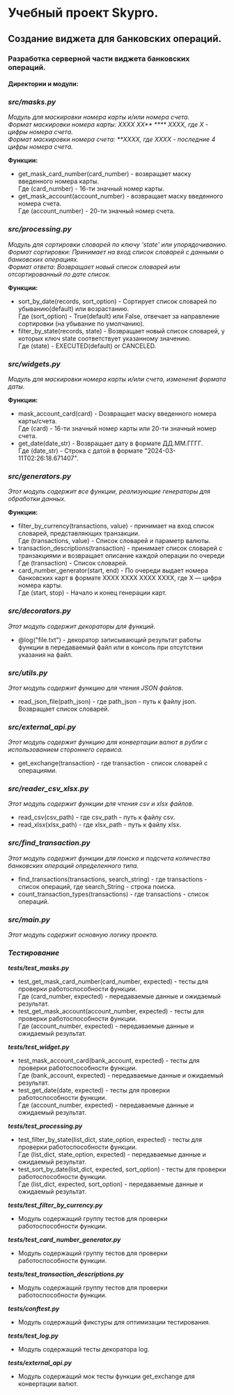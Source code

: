 # Учебный проект Skypro.

## Создание виджета для банковских операций.

### Разработка серверной части виджета банковских операций.

#### __Директории и модули:__

### ***__src/masks.py__***
_Модуль для маскировки номера карты и/или номера счета._\
_Формат маскировки номера карты: XXXX XX** **** XXXX, где X - цифры номера счета._\
_Формат маскировки номера счета: **XXXX, где XXXX - последние 4 цифры номера счета._

__Функции:__
* get_mask_card_number(card_number) - возвращает маску введенного номера карты.\
Где (card_number) - 16-ти значный номер карты.
* get_mask_account(account_number) - возвращает маску введенного номера счета.\
Где (account_number) - 20-ти значный номер счета.

### ***__src/processing.py__***
_Модуль для сортировки словарей по ключу 'state' или упорядочиванию._\
_Формат сортировки: Принимает на вход список словарей с данными о банковских операциях._\
_Формат ответа: Возвращает новый список словарей или отсортированный по дате список._

__Функции:__
* sort_by_date(records, sort_option) - Сортирует список словарей по убыванию(default) или возрастанию.\
Где (sort_option) - True(default) или False, отвечает за направление сортировки (на убывание по умолчанию).
* filter_by_state(records, state) - Возвращает новый список словарей, у которых ключ state соответствует указанному значению.\
Где (state) - EXECUTED(default) or CANCELED.

### ***__src/widgets.py__***
_Модуль для маскировки номера карты и/или счета, изменениt формата даты._

__Функции:__
* mask_account_card(card) - Dозвращает маску введенного номера карты/счета.\
Где (card) - 16-ти значный номер карты или 20-ти значный номер счета.
* get_date(date_str) - Возвращает дату в формате ДД.ММ.ГГГГ.\
Где (date_str) - Строка с датой в формате "2024-03-11T02:26:18.671407".

### ***__src/generators.py__***
_Этот модуль содержит все функции, реализующие генераторы для обработки данных._

__Функции:__
* filter_by_currency(transactions, value) - принимает на вход список словарей, представляющих транзакции.\
Где (transactions, value) - Список словарей и параметр валюты.
* transaction_descriptions(transaction) - принимает список словарей с транзакциями и возвращает описание каждой операции по очереди\
Где (transaction) - Список словарей.
* card_number_generator(start, end) - По очереди выдает номера банковских карт в формате XXXX XXXX XXXX XXXX, где X — цифра номера карты.\
Где (start, stop) - Начало и конец генерации карт.

### ***__src/decorators.py__***
_Этот модуль содержит декораторы для функций._
* @log("file.txt") - декоратор записывающий результат работы функции в передаваемый файл или в консоль при отсутствии указания на файл.

### ***__src/utils.py__***
_Этот модуль содержит функцию для чтения JSON файлов._
* read_json_file(path_json) - где path_json - путь к файлу json. Возвращает список словарей.

### ***__src/external_api.py__***
_Этот модуль содержит функцию для конвертации валют в рубли с использованием стороннего сервиса._
* get_exchange(transaction) - где transaction - список словарей с операциями.

### ***__src/reader_csv_xlsx.py__***
_Этот модуль содержит функции для чтения csv и xlsx файлов._
* read_csv(csv_path) - где csv_path - путь к файлу csv.
* read_xlsx(xlsx_path) - где xlsx_path - путь к файлу xlsx.

### ***__src/find_transaction.py__***
_Этот модуль содержит функции для поиска и подсчета количества банковских операций определенного типа._
* find_transactions(transactions, search_string) - где transactions - список операций, где search_String - строка поиска.
* count_transaction_types(transactions) - где transactions - список операций.

### ***__src/main.py__***
_Этот модуль содержит основную логику проекта._

### ***__Тестирование__***
***tests/test_masks.py***
* test_get_mask_card_number(card_number, expected) - тесты для проверки работоспособности функции.\
Где (card_number, expected) - передаваемые данные и ожидаемый результат.
* test_get_mask_account(account_number, expected) - тесты для проверки работоспособности функции.\
Где (account_number, expected) - передаваемые данные и ожидаемый результат.

***tests/test_widget.py***
* test_mask_account_card(bank_account, expected) - тесты для проверки работоспособности функции.\
Где (bank_account, expected) - передаваемые данные и ожидаемый результат.
* test_get_date(date, expected) - тесты для проверки работоспособности функции.\
Где (account_number, expected) - передаваемые данные и ожидаемый результат.

***tests/test_processing.py***
* test_filter_by_state(list_dict, state_option, expected) - тесты для проверки работоспособности функции.\
Где (list_dict, state_option, expected) - передаваемые данные и ожидаемый результат.
* test_sort_by_date(list_dict, expected, sort_option) - тесты для проверки работоспособности функции.\
Где (list_dict, expected, sort_option) - передаваемые данные и ожидаемый результат.

***tests/test_filter_by_currency.py***
* Модуль содержащий группу тестов для проверки работоспособности функции.

***tests/test_card_number_generator.py***
* Модуль содержащий группу тестов для проверки работоспособности функции.

***tests/test_transaction_descriptions.py***
* Модуль содержащий группу тестов для проверки работоспособности функции.

***tests/conftest.py***
* Модуль содержащий фикстуры для оптимизации тестирования.

***tests/test_log.py***
* Модуль содержащий тесты декоратора log.

***tests/external_api.py***
* Модуль содержащий мок тесты функции get_exchange для конвертации валют.
